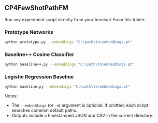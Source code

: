 ## CP4FewShotPathFM 

Run any experiment script directly from your terminal. From this folder:

### Prototype Networks
```bash
python prototype.py --embeddings "C:\path\to\embeddings.pt"
```

### Baseline++ Cosine Classifier
```bash
python baseline++.py --embeddings "C:\path\to\embeddings.pt"
```

### Logistic Regression Baseline
```bash
python baseline.py --embeddings "C:\path\to\embeddings.pt"
```

Notes:
- The `--embeddings` (or `-e`) argument is optional. If omitted, each script searches common default paths.
- Outputs include a timestamped JSON and CSV in the current directory.
